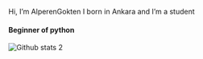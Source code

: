  Hi, I’m AlperenGokten
I born in Ankara and I’m a student 
<h4> Beginner of python </h4>

![Github stats 2](https://github-readme-stats.vercel.app/api?username=kullanıcıadınız&show_icons=true&theme=radical)
